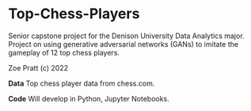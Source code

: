 # Top-Chess-Players
Senior capstone project for the Denison University Data Analytics major. Project on using generative adversarial networks (GANs) to imitate the gameplay of 12 top chess players.

Zoe Pratt
(c) 2022

**Data**
Top chess player data from chess.com.

**Code**
Will develop in Python, Jupyter Notebooks.

